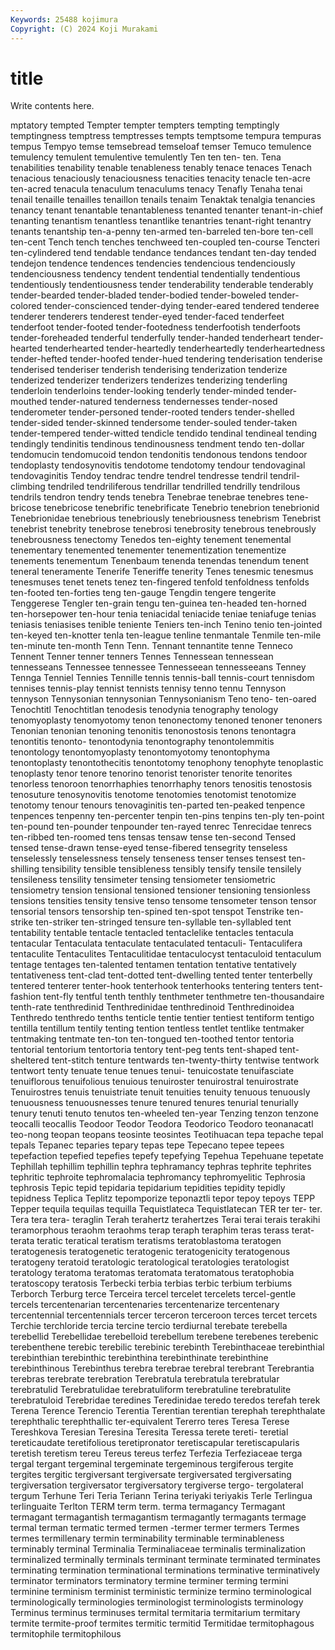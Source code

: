 ```yaml
---
Keywords: 25488 kojimura
Copyright: (C) 2024 Koji Murakami
---
```


# title

Write contents here.



mptatory tempted Tempter tempter tempters tempting
temptingly temptingness temptress temptresses tempts temptsome tempura tempuras tempus Tempyo
temse temsebread temseloaf temser Temuco temulence temulency temulent temulentive temulently
Ten ten ten- ten. Tena tenabilities tenability tenable tenableness tenably
tenace tenaces Tenach tenacious tenaciously tenaciousness tenacities tenacity tenacle ten-acre
ten-acred tenacula tenaculum tenaculums tenacy Tenafly Tenaha tenai tenail tenaille
tenailles tenaillon tenails tenaim Tenaktak tenalgia tenancies tenancy tenant tenantable
tenantableness tenanted tenanter tenant-in-chief tenanting tenantism tenantless tenantlike tenantries tenant-right
tenantry tenants tenantship ten-a-penny ten-armed ten-barreled ten-bore ten-cell ten-cent Tench
tench tenches tenchweed ten-coupled ten-course Tencteri ten-cylindered tend tendable tendance
tendances tendant ten-day tended tendejon tendence tendences tendencies tendencious tendenciously
tendenciousness tendency tendent tendential tendentially tendentious tendentiously tendentiousness tender tenderability
tenderable tenderably tender-bearded tender-bladed tender-bodied tender-boweled tender-colored tender-conscienced tender-dying tender-eared
tendered tenderee tenderer tenderers tenderest tender-eyed tender-faced tenderfeet tenderfoot tender-footed
tender-footedness tenderfootish tenderfoots tender-foreheaded tenderful tenderfully tender-handed tenderheart tender-hearted tenderhearted
tender-heartedly tenderheartedly tenderheartedness tender-hefted tender-hoofed tender-hued tendering tenderisation tenderise tenderised
tenderiser tenderish tenderising tenderization tenderize tenderized tenderizer tenderizers tenderizes tenderizing
tenderling tenderloin tenderloins tender-looking tenderly tender-minded tender-mouthed tender-natured tenderness tendernesses
tender-nosed tenderometer tender-personed tender-rooted tenders tender-shelled tender-sided tender-skinned tendersome tender-souled
tender-taken tender-tempered tender-witted tendicle tendido tendinal tendineal tending tendingly tendinitis
tendinous tendinousness tendment tendo ten-dollar tendomucin tendomucoid tendon tendonitis tendonous
tendons tendoor tendoplasty tendosynovitis tendotome tendotomy tendour tendovaginal tendovaginitis Tendoy
tendrac tendre tendrel tendresse tendril tendril-climbing tendriled tendriliferous tendrillar tendrilled
tendrilly tendrilous tendrils tendron tendry tends tenebra Tenebrae tenebrae tenebres
tene-bricose tenebricose tenebrific tenebrificate Tenebrio tenebrion tenebrionid Tenebrionidae tenebrious tenebriously
tenebriousness tenebrism Tenebrist tenebrist tenebrity tenebrose tenebrosi tenebrosity tenebrous tenebrously
tenebrousness tenectomy Tenedos ten-eighty tenement tenemental tenementary tenemented tenementer tenementization
tenementize tenements tenementum Tenenbaum tenenda tenendas tenendum tenent teneral teneramente
Tenerife Teneriffe tenerity Tenes tenesmic tenesmus tenesmuses tenet tenets tenez
ten-fingered tenfold tenfoldness tenfolds ten-footed ten-forties teng ten-gauge Tengdin tengere
tengerite Tenggerese Tengler ten-grain tengu ten-guinea ten-headed ten-horned ten-horsepower ten-hour
tenia teniacidal teniacide teniae teniafuge tenias teniasis teniasises tenible teniente
Teniers ten-inch Tenino tenio ten-jointed ten-keyed ten-knotter tenla ten-league tenline
tenmantale Tenmile ten-mile ten-minute ten-month Tenn Tenn. Tennant tennantite tenne
Tenneco Tennent Tenner tenner tenners Tennes Tennessean tennessean tennesseans Tennessee
tennessee Tennesseean tennesseeans Tenney Tennga Tenniel Tennies Tennille tennis tennis-ball
tennis-court tennisdom tennises tennis-play tennist tennists tennisy tenno tennu Tennyson
tennyson Tennysonian tennysonian Tennysonianism Teno teno- ten-oared Tenochtitl Tenochtitlan tenodesis
tenodynia tenography tenology tenomyoplasty tenomyotomy tenon tenonectomy tenoned tenoner tenoners
Tenonian tenonian tenoning tenonitis tenonostosis tenons tenontagra tenontitis tenonto- tenontodynia
tenontography tenontolemmitis tenontology tenontomyoplasty tenontomyotomy tenontophyma tenontoplasty tenontothecitis tenontotomy tenophony
tenophyte tenoplastic tenoplasty tenor tenore tenorino tenorist tenorister tenorite tenorites
tenorless tenoroon tenorrhaphies tenorrhaphy tenors tenositis tenostosis tenosuture tenosynovitis tenotome
tenotomies tenotomist tenotomize tenotomy tenour tenours tenovaginitis ten-parted ten-peaked tenpence
tenpences tenpenny ten-percenter tenpin ten-pins tenpins ten-ply ten-point ten-pound ten-pounder
tenpounder ten-rayed tenrec Tenrecidae tenrecs ten-ribbed ten-roomed tens tensas tensaw
tense ten-second Tensed tensed tense-drawn tense-eyed tense-fibered tensegrity tenseless tenselessly
tenselessness tensely tenseness tenser tenses tensest ten-shilling tensibility tensible tensibleness
tensibly tensify tensile tensilely tensileness tensility tensimeter tensing tensiometer tensiometric
tensiometry tension tensional tensioned tensioner tensioning tensionless tensions tensities tensity
tensive tenso tensome tensometer tenson tensor tensorial tensors tensorship ten-spined
ten-spot tenspot Tenstrike ten-strike ten-striker ten-stringed tensure ten-syllable ten-syllabled tent
tentability tentable tentacle tentacled tentaclelike tentacles tentacula tentacular Tentaculata tentaculate
tentaculated tentaculi- Tentaculifera tentaculite Tentaculites Tentaculitidae tentaculocyst tentaculoid tentaculum tentage
tentages ten-talented tentamen tentation tentative tentatively tentativeness tent-clad tent-dotted tent-dwelling
tented tenter tenterbelly tentered tenterer tenter-hook tenterhook tenterhooks tentering tenters
tent-fashion tent-fly tentful tenth tenthly tenthmeter tenthmetre ten-thousandaire tenth-rate tenthredinid
Tenthredinidae tenthredinoid Tenthredinoidea Tenthredo tenthredo tenths tenticle tentie tentier tentiest
tentiform tentigo tentilla tentillum tentily tenting tention tentless tentlet tentlike
tentmaker tentmaking tentmate ten-ton ten-tongued ten-toothed tentor tentoria tentorial tentorium
tentortoria tentory tent-peg tents tent-shaped tent-sheltered tent-stitch tenture tentwards ten-twenty-thirty
tentwise tentwork tentwort tenty tenuate tenue tenues tenui- tenuicostate tenuifasciate
tenuiflorous tenuifolious tenuious tenuiroster tenuirostral tenuirostrate Tenuirostres tenuis tenuistriate tenuit
tenuities tenuity tenuous tenuously tenuousness tenuousnesses tenure tenured tenures tenurial
tenurially tenury tenuti tenuto tenutos ten-wheeled ten-year Tenzing tenzon tenzone
teocalli teocallis Teodoor Teodor Teodora Teodorico Teodoro teonanacatl teo-nong teopan
teopans teosinte teosintes Teotihuacan tepa tepache tepal tepals Tepanec teparies
tepary tepas tepe Tepecano tepee tepees tepefaction tepefied tepefies tepefy
tepefying Tepehua Tepehuane tepetate Tephillah tephillim tephillin tephra tephramancy tephras
tephrite tephrites tephritic tephroite tephromalacia tephromancy tephromyelitic Tephrosia tephrosis Tepic
tepid tepidaria tepidarium tepidities tepidity tepidly tepidness Teplica Teplitz tepomporize
teponaztli tepor tepoy tepoys TEPP Tepper tequila tequilas tequilla Tequistlateca
Tequistlatecan TER ter ter- ter. Tera tera tera- teraglin Terah
terahertz terahertzes Terai terai terais terakihi teramorphous teraohm teraohms terap
teraph teraphim teras terass terat- terata teratic teratical teratism teratisms
teratoblastoma teratogen teratogenesis teratogenetic teratogenic teratogenicity teratogenous teratogeny teratoid teratologic
teratological teratologies teratologist teratology teratoma teratomas teratomata teratomatous teratophobia teratoscopy
teratosis Terbecki terbia terbias terbic terbium terbiums Terborch Terburg terce
Terceira tercel tercelet tercelets tercel-gentle tercels tercentenarian tercentenaries tercentenarize tercentenary
tercentennial tercentennials tercer terceron terceroon terces tercet tercets Terchie terchloride
tercia tercine tercio terdiurnal terebate terebella terebellid Terebellidae terebelloid terebellum
terebene terebenes terebenic terebenthene terebic terebilic terebinic terebinth Terebinthaceae terebinthial
terebinthian terebinthic terebinthina terebinthinate terebinthine terebinthinous Terebinthus terebra terebrae terebral
terebrant Terebrantia terebras terebrate terebration Terebratula terebratula terebratular terebratulid Terebratulidae
terebratuliform terebratuline terebratulite terebratuloid Terebridae teredines Teredinidae teredo teredos terefah
terek Terena Terence Terencio Terentia Terentian terentian terephah terephthalate terephthalic
terephthallic ter-equivalent Tererro teres Teresa Terese Tereshkova Teresian Teresina Teresita
Teressa terete tereti- teretial tereticaudate teretifolious teretipronator teretiscapular teretiscapularis teretish
teretism tereu Tereus tereus terfez Terfezia Terfeziaceae terga tergal tergant
tergeminal tergeminate tergeminous tergiferous tergite tergites tergitic tergiversant tergiversate tergiversated
tergiversating tergiversation tergiversator tergiversatory tergiverse tergo- tergolateral tergum Terhune Teri
Teria Teriann Terina teriyaki teriyakis Terle Terlingua terlinguaite Terlton TERM
term term. terma termagancy Termagant termagant termagantish termagantism termagantly termagants
termage termal terman termatic termed termen -termer termer termers Termes
termes termillenary termin terminability terminable terminableness terminably terminal Terminalia Terminaliaceae
terminalis terminalization terminalized terminally terminals terminant terminate terminated terminates terminating
termination terminational terminations terminative terminatively terminator terminators terminatory termine terminer
terming termini terminine terminism terminist terministic terminize termino terminological terminologically
terminologies terminologist terminologists terminology Terminus terminus terminuses termital termitaria termitarium
termitary termite termite-proof termites termitic termitid Termitidae termitophagous termitophile termitophilous
